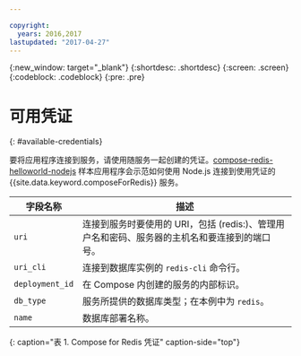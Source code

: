 ```yaml
---

copyright:
  years: 2016,2017
lastupdated: "2017-04-27"
---
```


{:new_window: target="_blank"}
{:shortdesc: .shortdesc}
{:screen: .screen}
{:codeblock: .codeblock}
{:pre: .pre}

# 可用凭证
{: #available-credentials}

要将应用程序连接到服务，请使用随服务一起创建的凭证。[compose-redis-helloworld-nodejs](https://github.com/IBM-Bluemix/compose-redis-helloworld-nodejs) 样本应用程序会示范如何使用 Node.js 连接到使用凭证的 {{site.data.keyword.composeForRedis}} 服务。

字段名称|描述
----------|-----------
`uri`|连接到服务时要使用的 URI，包括 (redis:)、管理用户名和密码、服务器的主机名和要连接到的端口号。
`uri_cli`|连接到数据库实例的 `redis-cli` 命令行。
`deployment_id`|在 Compose 内创建的服务的内部标识。
`db_type`|服务所提供的数据库类型；在本例中为 `redis`。
`name`|数据库部署名称。

{: caption="表 1. Compose for Redis 凭证" caption-side="top"}
